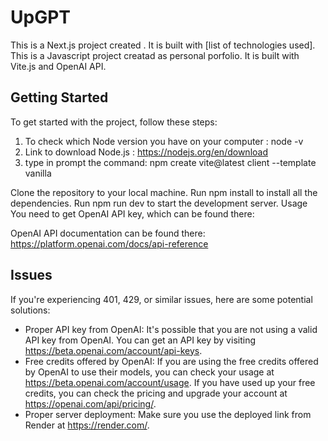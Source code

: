 # UpGPT


This is a Next.js project created . It is built with [list of technologies used].
This is a Javascript project creatad as personal porfolio. It is built with Vite.js and OpenAI API. 

## Getting Started
To get started with the project, follow these steps:

1. To check which Node version you have on your computer : node -v
2. Link to download Node.js : https://nodejs.org/en/download
3. type in prompt the command: npm create vite@latest client --template vanilla

Clone the repository to your local machine.
Run npm install to install all the dependencies.
Run npm run dev to start the development server.
Usage
You need to get OpenAI API key, which can be found there: 

OpenAI API documentation can be found there: https://platform.openai.com/docs/api-reference

## Issues
If you're experiencing 401, 429, or similar issues, here are some potential solutions:
- Proper API key from OpenAI: It's possible that you are not using a valid API key from OpenAI. You can get an API key by visiting https://beta.openai.com/account/api-keys.
- Free credits offered by OpenAI: If you are using the free credits offered by OpenAI to use their models, you can check your usage at https://beta.openai.com/account/usage. If you have used up your free credits, you can check the pricing and upgrade your account at https://openai.com/api/pricing/.
- Proper server deployment: Make sure you use the deployed link from Render at https://render.com/.
